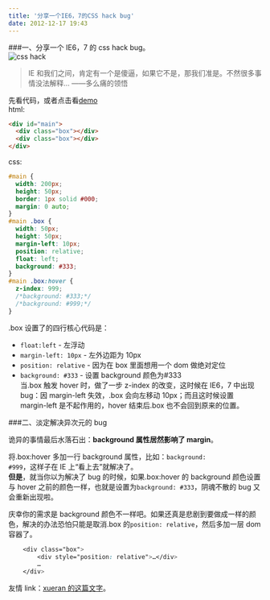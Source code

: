 ```yaml
---
title: '分享一个IE6，7的CSS hack bug'
date: 2012-12-17 19:43
---
```


###一、分享一个 IE6，7 的 css hack bug。  
![css hack](/assets/blogImg/css_hack.jpg)

> IE 和我们之间，肯定有一个是傻逼，如果它不是，那我们准是。不然很多事情没法解释… ——多么痛的领悟

<!-- more -->

先看代码，或者点击看[demo](/assets/demo/hack_demo.html)  
html:

```html
<div id="main">
  <div class="box"></div>
  <div class="box"></div>
</div>
```

css:

```css
#main {
  width: 200px;
  height: 50px;
  border: 1px solid #000;
  margin: 0 auto;
}
#main .box {
  width: 50px;
  height: 50px;
  margin-left: 10px;
  position: relative;
  float: left;
  background: #333;
}
#main .box:hover {
  z-index: 999;
  /*background: #333;*/
  /*background: #999;*/
}
```

.box 设置了的四行核心代码是：

- <code>float:left</code> - 左浮动
- <code>margin-left: 10px</code> - 左外边距为 10px
- <code>position: relative</code> - 因为在 box 里面想用一个 dom 做绝对定位
- <code>background: #333</code> - 设置 background 颜色为#333  
  当.box 触发 hover 时，做了一步 z-index 的改变，这时候在 IE6，7 中出现 bug：因 margin-left 失效，.box 会向左移动 10px；而且这时候设置 margin-left 是不起作用的，hover 结束后.box 也不会回到原来的位置。

###二、淡定解决异次元的 bug

诡异的事情最后水落石出：**background 属性居然影响了 margin**。

将.box:hover 多加一行 background 属性，比如：<code>background: #999</code>，这样子在 IE 上“看上去”就解决了。  
**但是**，就当你以为解决了 bug 的时候，如果.box:hover 的 background 颜色设置与 hover 之前的颜色一样，也就是设置为<code>background: #333</code>，阴魂不散的 bug 又会重新出现啦。

庆幸你的需求是 background 颜色不一样吧。如果还真是悲剧到要做成一样的颜色，解决的办法恐怕只能是取消.box 的<code>position: relative</code>，然后多加一层 dom 容器了。

```css
	<div class="box">
		<div style="position: relative">…</div>
		…
	</div>
```

友情 link：[xueran 的这篇文字](http://xueran.github.com/blog/2012/12/17/csstest-jiugongge/)。
